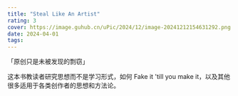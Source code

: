 ```yaml
---
title: "Steal Like An Artist"
rating: 3
cover: https://image.guhub.cn/uPic/2024/12/image-20241212154631292.png
date: 2024-04-01
tags:
---
```


「原创只是未被发现的剽窃」

这本书教读者研究思想而不是学习形式，如何 Fake it 'till you make it，以及其他很多适用于各类创作者的思想和方法论。
